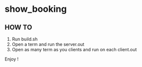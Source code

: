 # show_booking

## HOW TO

1. Run build.sh
2. Open a term and run the server.out
3. Open as many term as you clients and run on each client.out

Enjoy !
